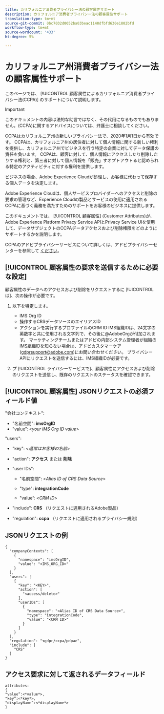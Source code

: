 ```yaml
---
title: カリフォルニア消費者プライバシー法の顧客属性サポート
description: カリフォルニア消費者プライバシー法の顧客属性サポート
translation-type: tm+mt
source-git-commit: 0bc7032d0052ba03beac1140dfbfd630e1802bfd
workflow-type: tm+mt
source-wordcount: '433'
ht-degree: 5%

---
```



# カリフォルニア州消費者プライバシー法の顧客属性サポート

このページでは、 [!UICONTROL 顧客属性によるカリフォルニア消費者プライバシー法(CCPA)] のサポートについて説明します。

>[!IMPORTANT]
>
>このドキュメントの内容は法的な助言ではなく、その代用になるものでもありません。(CCPA)に関するアドバイスについては、弁護士に相談してください。

CCPAはカリフォルニア州の新しいプライバシー法で、2020年1月1日から有効です。 CCPAは、カリフォルニア州の居住者に対して個人情報に関する新しい権利を提供し、カリフォルニア州でビジネスを行う特定の企業に対してデータ保護の責任を負います。 CCPAは、顧客に対して、個人情報にアクセスしたり削除したりする権利と、第三者に対して個人情報を「販売」すオプトアウトると認められる特定のアクティビティに対する権利を提供します。

ビジネスの場合、Adobe Experience Cloudが処理し、お客様に代わって保存する個人データを決定します。

Adobe Experience Cloudは、個人サービスプロバイダーへのアクセスと削除の要求の管理など、Experience Cloudの製品とサービスの使用に適用されるCCPAに基づく義務を満たすためのサポートをお客様のビジネスに提供します。

このドキュメントでは、 [!UICONTROL 顧客属性] (Customer Attributes)が、Adobe Experience Platform Privacy Service APIとPrivacy Service UIを使用して、データサブジェクトのCCPAデータアクセスおよび削除権限をどのようにサポートするかを説明します。

CCPAのアドビプライバシーサービスについて詳しくは、アドビプライバシーセンターを参照して [ください](https://www.adobe.com/privacy/ccpa.html)。

## [!UICONTROL 顧客属性の要求を送信するために必要な設定]

顧客属性のデータへのアクセスおよび削除をリクエストするに [!UICONTROL は]、次の操作が必要です。

1. 以下を特定します。

   * IMS Org ID
   * 操作するCRSデータソースのエイリアスID
   * アクションを実行するプロファイルのCRM ID
   IMS組織IDは、24文字の英数字と共に使用される文字列で、その後に@AdobeOrgが付加されます。 マーケティングチームまたはアドビの内部システム管理者が組織のIMS組織IDを知らない場合は、アドビカスタマーケア(gdprsupport@adobe.com)にお問い合わせください。 プライバシーAPIにリクエストを送信するには、IMS組織IDが必要です。

1. プ [!UICONTROL ライバシーサービスで]、顧客属性にアクセスおよび削除のリクエストを送信し、既存のリクエストのステータスを確認できます。

## [!UICONTROL 顧客属性] JSONリクエストの必須フィールド値

&quot;会社コンテキスト&quot;:

* &quot;名前空間&quot;: **imsOrgID**
* &quot;value”: &lt;*your IMS Org ID value*>

&quot;users&quot;:

* &quot;key&quot;: &lt;*通常はお客様の名前*>

* &quot;action&quot;: **アクセス** または **削除**

* &quot;user IDs&quot;:

   * &quot;名前空間&quot;: &lt;*Alias ID of CRS Data Source*>

   * &quot;type&quot;: **integrationCode**

   * &quot;value”: &lt;*CRM ID*>

* &quot;include&quot;: **CRS** （リクエストに適用されるAdobe製品）

* &quot;regulation&quot;: **ccpa** （リクエストに適用されるプライバシー規則）

## JSONリクエストの例

```
{
  "companyContexts": [
    {
      "namespace": "imsOrgID",
      "value": "<IMS_ORG_ID>"
    }
  ],
  "users": [
    {
      "key": "<KEY>",
      "action": [
        "<access/delete>"
      ],
      "userIDs": [
        {
          "namespace": "<Alias ID of CRS Data Source>",
          "type": "integrationCode",
          "value": "<CRM ID>"
        }
      ]
    }
  ],
  "regulation": "<gdpr/ccpa/pdpa>",
  "include": [
    "CRS"
  ]
}
```

## アクセス要求に対して返されるデータフィールド

```
attributes:
{
"value”:<*value*>,
"key”:<*key*>,
"displayName”:<*displayName*>
}
```
